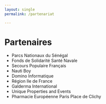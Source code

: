 ```yaml
---
layout: single
permalink: /partenariat

---
```


# Partenaires

* Parcs Nationaux du Sénégal
* Fonds de Solidarité Santé Navale
* Secours Populaire Français
* Nauti Boy
* Domino Informatique
* Région Ile de France
* Galderma International
* Unique Properties and Events
* Pharmacie Européenne Paris Place de Clichy
